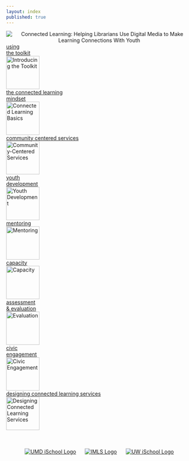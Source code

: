 ```yaml
---
layout: index
published: true
---
```


<!-- ICONS USED: 
  Party by Felix Westphal from the Noun Project https://thenounproject.com/search/?q=crowd&i=574842 
  partners by Cuby Design from the Noun Project https://thenounproject.com/search/?q=partner&i=1563350
  ConnectedLib Logo designed by Saba Kawas

-->

<!-- THIS IS THE LANDING PAGE CONTENT -->

<center>
<img src="{{ site.baseurl }}/img/connectedlib_logo_slogan.png" alt="Connected Learning: Helping Librarians Use Digital Media to Make Learning Connections With Youth" />
</center>

<div class="grid-container" style="margin-left:auto;margin-right:auto;">

 <div class="grid-item"> <a href="modules/introducing-the-toolkit/">
    <div>using<br/>the toolkit<br/><img src="{{ site.baseurl }}/img/moduleLogos/introducing-the-toolkit.png" width="90px" ALT="Introducing the Toolkit"/>
  </div></a></div>

 <div class="grid-item"> <a href="modules/basics/"><div>the connected learning<br/>mindset<br/>
 <img src="{{ site.baseurl }}/img/moduleLogos/basics.png" width="90px" ALT="Connected Learning Basics"/>
</div></a></div>

<div class="grid-item"> <a href="modules/community-centered/"><div>community centered services<br/>
 <img src="{{ site.baseurl }}/img/moduleLogos/community-centered.png" width="90px" ALT="Community-Centered Services"/>
</div></a></div>

<div class="grid-item"> <a href="modules/youth-development/"><div>youth<br/>development<br/>
 <img src="{{ site.baseurl }}/img/moduleLogos/youth-development.png" width="90px" ALT="Youth Development"/>
</div></a></div>

<div class="grid-item"> <a href="modules/mentoring/"><div>mentoring<br/>
 <img src="{{ site.baseurl }}/img/moduleLogos/mentoring.png" width="90px" ALT="Mentoring"/>
</div></a></div>



<div class="grid-item"> <a href="modules/capacity/"><div>capacity<br/>
 <img src="{{ site.baseurl }}/img/moduleLogos/capacity.png" width="90px" ALT="Capacity"/>
</div></a></div>

<div class="grid-item"> <a href="modules/evaluation/"><div>assessment<br/>& evaluation<br/>
 <img src="{{ site.baseurl }}/img/moduleLogos/evaluation.png" width="90px" ALT="Evaluation"/>
</div></a></div>

<div class="grid-item"> <a href="modules/civic-engagement/"><div>civic<br/>engagement<br/>
 <img src="{{ site.baseurl }}/img/moduleLogos/civic-engagement.png" width="90px" ALT="Civic Engagement"/>
</div></a></div>

<div class="grid-item"> <a href="modules/designing-connected-learning-services/"><div>designing connected learning services<br/>
 <img src="{{ site.baseurl }}/img/moduleLogos/designing-cl-services.png" width="90px" ALT="Designing Connected Learning Services"/>
</div></a></div>

 <!-- NOT READY YET 

  <div class="grid-item"><a href="modules/programming/"><div>
    connected learning<br/>programming<br/>
    <img src="{{site.url}}{{site.baseurl}}/assets/img/programmingModuleIcon.png" width="90px"/>  </div></a></div>

  
  <div class="grid-item"><a href="modules/partnerships/index.html"><div>community<br/>partnerships<br/>
    <img src="{{site.url}}{{site.baseurl}}/assets/img/partnershipsModuleIcon.png" width="90px"/></div></a></div>

  <div class="grid-item"><a href="modules/communitymapping/index.html"><div>community<br/>mapping<br/>
    <img src="{{site.url}}{{site.baseurl}}/assets/img/communitymappingModuleIcon.png" width="90px"/></div></a></div>

 <div class="grid-item"> <a href="modules/assessment/index.html"><div>assessment<br/>& evaluation<br/>
    <img src="{{site.url}}{{site.baseurl}}/assets/img/assessmentModuleIcon.png" width="90px"/></div></a></div>

 <div class="grid-item"><a href="modules/capacity/index.html"><div>capacity<br/>&nbsp;<br/>
    <img src="{{site.url}}{{site.baseurl}}/assets/img/capacityModuleIcon.png" width="90px"/></div></a></div>

 <div class="grid-item"><a href="modules/design-thinking/index.html"><div>design<br/>thinking<br/>
    <img src="{{site.url}}{{site.baseurl}}/assets/img/design-thinkingModuleIcon.png" width="90px"/></div></a></div>


  -->

</div>



<center><div style="margin-top:50px;">
    <a href="https://ischool.umd.edu" target="_blank"><img src="{{site.baseurl}}/img/sponsorLogos/umd_ischool_logo_resized.jpg" ALT="UMD iSchool Logo"/></a>
    <a href="https://www.imls.gov" target="_blank"><img src="{{site.baseurl}}/img/sponsorLogos/imls_logo_resized.jpg" style="margin-left:20px;margin-right:20px;" ALT="IMLS Logo"/></a>
    <a href="https://ischool.uw.edu"><img src="{{site.baseurl}}/img/sponsorLogos/uw_ischool_logo_resized.png" ALT="UW iSchool Logo"/></a></div>



</center>